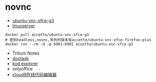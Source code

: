 # novnc

* [ubuntu-vnc-xfce-g3](https://github.com/accetto/ubuntu-vnc-xfce-g3)
* [linuxserver](https://fleet.linuxserver.io/?key=10:linuxserver)

```shell
docker pull accetto/ubuntu-vnc-xfce-g3
# 密码headless,novnc,另外的版本有accetto/ubuntu-vnc-xfce-firefox-plus
docker run --rm -d -p 6901:6901 accetto/ubuntu-vnc-xfce-g3
```

* Trilium Notes
* [dootask](https://www.github.com/kuaifan/dootask)
* [kod explorer](https://github.com/kalcaddle/kodbox)
* onlyoffice
* [cloud9在线代码编辑器](https://hub.docker.com/r/linuxserver/cloud9)
